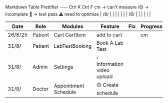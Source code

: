 Markdown Table Prettifier ---- Ctrl K Ctrl F
cm -> can't measure
ℹ️🟡 -> incomplete
🧪 -> test pass
⚠️ need to optimize
| /8/ |    |  |  |       |          |
| /8/ |    |  |  |       |          |


| Date    | Role    | Modules              | Feature                     | Fix | Progress |
|---------|---------|----------------------|-----------------------------|-----|----------|
| 26/8/25 | Patient | Cart CartItem        | add to cart                 |     | cm       |
| 31/8/   | Patient | LabTestBooking       | Book A Lab Test             |     |          |
| 31/8/   | Admin   | Settings             | ℹ️ Information video upload |     |          |
| 31/8/   | Doctor  | Appointment Schedule | 🟡 Create schedule          |     |          |
